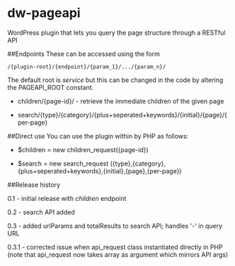 dw-pageapi
==========

WordPress plugin that lets you query the page structure through a RESTful API

##Endpoints
These can be accessed using the form 

	/{plugin-root}/{endpoint}/{param_1}/.../{param_n}/

The default root is _service_ but this can be changed in the code by altering the PAGEAPI_ROOT constant.

* children/{page-id}/ - retrieve the immediate children of the given page

* search/{type}/{category}/{plus+seperated+keywords}/{initial}/{page}/{per-page}

##Direct use
You can use the plugin within by PHP as follows:

* $children = new children_request({page-id})

* $search = new search_request ({type},{category},{plus+seperated+keywords},{initial},{page},{per-page})

##Release history

0.1   - initial release with _children_ endpoint

0.2   - search API added

0.3   - added urlParams and totalResults to search API; handles '-' in query URL

0.3.1 - corrected issue when api_request class instantiated directly in PHP
	(note that api_request now takes array as argument which mirrors API args)
